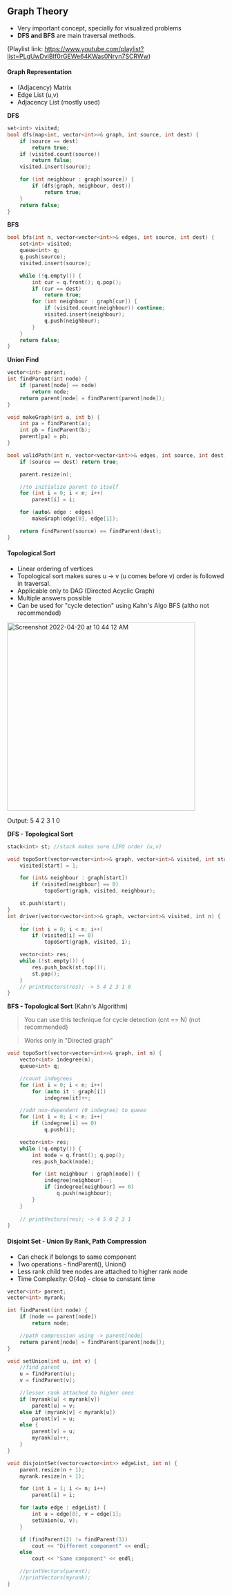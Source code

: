 ## Graph Theory

- Very important concept, specially for visualized problems
- **DFS and BFS** are main traversal methods.

(Playlist link: https://www.youtube.com/playlist?list=PLgUwDviBIf0rGEWe64KWas0Nryn7SCRWw)

#### Graph Representation
- (Adjacency) Matrix
- Edge List (u,v)
- Adjacency List (mostly used)

**DFS**
```cpp
set<int> visited;
bool dfs(map<int, vector<int>>& graph, int source, int dest) {
	if (source == dest)
		return true;
	if (visited.count(source))
		return false;
	visited.insert(source);

	for (int neighbour : graph[source]) {
		if (dfs(graph, neighbour, dest))
			return true;
	}
	return false;
}
```

**BFS**
```cpp
bool bfs(int n, vector<vector<int>>& edges, int source, int dest) {
	set<int> visited;
	queue<int> q;
	q.push(source);
	visited.insert(source);

	while (!q.empty()) {
		int cur = q.front(); q.pop();
		if (cur == dest)
			return true;
		for (int neighbour : graph[cur]) {
			if (visited.count(neighbour)) continue;
			visited.insert(neighbour);
			q.push(neighbour);
		}
	}
	return false;
}
```

**Union Find**
```cpp
vector<int> parent;
int findParent(int node) {
	if (parent[node] == node)
		return node;
	return parent[node] = findParent(parent[node]);
}

void makeGraph(int a, int b) {
	int pa = findParent(a);
	int pb = findParent(b);
	parent[pa] = pb;
}

bool validPath(int n, vector<vector<int>>& edges, int source, int dest) {
	if (source == dest) return true;

	parent.resize(n);

	//to initialize parent to itself
	for (int i = 0; i < n; i++)
		parent[i] = i;

	for (auto& edge : edges)
		makeGraph(edge[0], edge[1]);

	return findParent(source) == findParent(dest);
}
```

#### Topological Sort
 - Linear ordering of vertices
 - Topological sort makes sures u -> v (u comes before v) order is followed in traversal.
 - Applicable only to DAG (Directed Acyclic Graph)
 - Multiple answers possible
 - Can be used for "cycle detection" using Kahn's Algo BFS (altho not recommended)

<img width="435" alt="Screenshot 2022-04-20 at 10 44 12 AM" src="https://user-images.githubusercontent.com/27401142/164155262-04bb8405-4f0c-45e5-9890-9c3104919f10.png">

Output: 5 4 2 3 1 0 

**DFS - Topological Sort**
```cpp
stack<int> st; //stack makes sure LIFO order (u,v)

void topoSort(vector<vector<int>>& graph, vector<int>& visited, int start) {
    visited[start] = 1;

    for (int& neighbour : graph[start])
        if (visited[neighbour] == 0)
            topoSort(graph, visited, neighbour);

    st.push(start);
}
int driver(vector<vector<int>>& graph, vector<int>& visited, int n) {
    ...
    for (int i = 0; i < n; i++)
        if (visited[i] == 0)
            topoSort(graph, visited, i);

    vector<int> res;
    while (!st.empty()) {
        res.push_back(st.top());
        st.pop();
    }
    // printVectors(res); -> 5 4 2 3 1 0 
}
```

**BFS - Topological Sort** (Kahn's Algorithm)
> You can use this technique for cycle detection (cnt == N) (not recommended)

> Works only in "Directed graph"
```cpp
void topoSort(vector<vector<int>>& graph, int n) {
    vector<int> indegree(n);
    queue<int> q;

    //count indegrees
    for (int i = 0; i < n; i++)
        for (auto it : graph[i])
            indegree[it]++;

    //add non-dependent (0 indegree) to queue
    for (int i = 0; i < n; i++)
        if (indegree[i] == 0)
            q.push(i);

    vector<int> res;
    while (!q.empty()) {
        int node = q.front(); q.pop();
        res.push_back(node);

        for (int neighbour : graph[node]) {
            indegree[neighbour]--;
            if (indegree[neighbour] == 0)
                q.push(neighbour);
        }
    }
    
    // printVectors(res); -> 4 5 0 2 3 1 
}
```

#### Disjoint Set - Union By Rank, Path Compression
- Can check if belongs to same component
- Two operations - findParent(), Union()
- Less rank child tree nodes are attached to higher rank node
- Time Complexity: O(4α) - close to constant time

```cpp
vector<int> parent;
vector<int> myrank;

int findParent(int node) {
    if (node == parent[node])
        return node;

    //path compression using -> parent[node]
    return parent[node] = findParent(parent[node]);
}

void setUnion(int u, int v) {
    //find parent
    u = findParent(u);
    v = findParent(v);

    //lesser rank attached to higher ones
    if (myrank[u] < myrank[v])
        parent[u] = v;
    else if (myrank[v] < myrank[u])
        parent[v] = u;
    else {
        parent[v] = u;
        myrank[u]++;
    }
}

void disjointSet(vector<vector<int>> edgeList, int n) {
    parent.resize(n + 1);
    myrank.resize(n + 1);

    for (int i = 1; i <= n; i++)
        parent[i] = i;

    for (auto edge : edgeList) {
        int u = edge[0], v = edge[1];
        setUnion(u, v);
    }

    if (findParent(2) != findParent(3))
        cout << "Different component" << endl;
    else
        cout << "Same component" << endl;

    //printVectors(parent);
    //printVectors(myrank);
}
```
